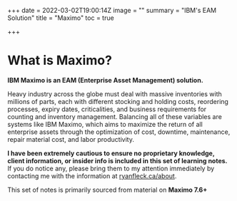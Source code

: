 +++
date = 2022-03-02T19:00:14Z
image = ""
summary = "IBM's EAM Solution"
title = "Maximo"
toc = true

+++
# What is Maximo?

**IBM Maximo is an EAM (Enterprise Asset Management) solution.**

Heavy industry across the globe must deal with massive inventories with millions of parts, each with different stocking and holding costs, reordering processes, expiry dates, criticalities, and business requirements for counting and inventory management. Balancing all of these variables are systems like IBM Maximo, which aims to maximize the return of all enterprise assets through the optimization of cost, downtime, maintenance, repair material cost, and labor productivity.

**I have been extremely cautious to ensure no proprietary knowledge, client information, or insider info is included in this set of learning notes.** If you do notice any, please bring them to my attention immediately by contacting me with the information at [ryanfleck.ca/about](https://ryanfleck.ca/about).

This set of notes is primarily sourced from material on **Maximo 7.6+**